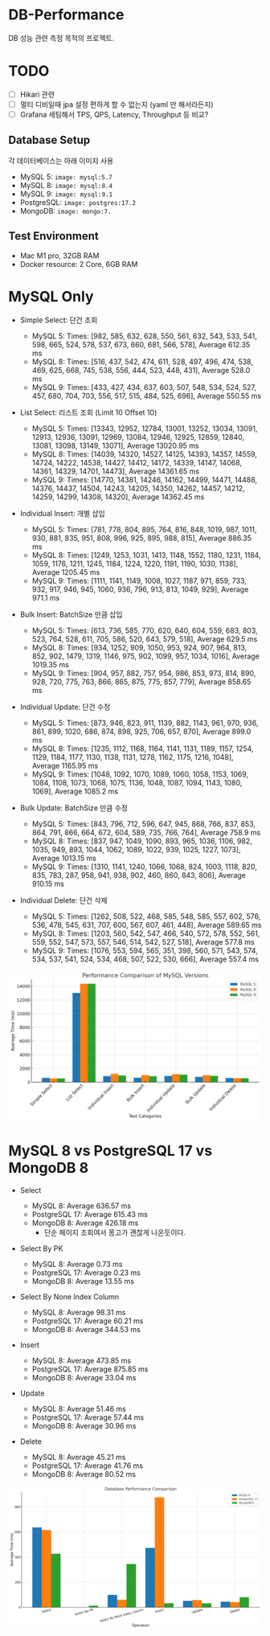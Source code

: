 # DB-Performance

DB 성능 관련 측정 목적의 프로젝트.

# TODO

- [ ] Hikari 관련
- [ ] 멀티 디비일때 jpa 설정 편하게 할 수 없는지 (yaml 만 해서라든지)
- [ ] Grafana 세팅해서 TPS, QPS, Latency, Throughput 등 비교?

## Database Setup

각 데이터베이스는 아래 이미지 사용

* MySQL 5: `image: mysql:5.7`
* MySQL 8: `image: mysql:8.4`
* MySQL 9: `image: mysql:9.1`
* PostgreSQL: `image: postgres:17.2`
* MongoDB: `image: mongo:7.`

## Test Environment

* Mac M1 pro, 32GB RAM
* Docker resource: 2 Core, 6GB RAM

# MySQL Only

* Simple Select: 단건 조회
    * MySQL 5: Times: [982, 585, 632, 628, 550, 561, 632, 543, 533, 541, 598, 665, 524, 578, 537, 673, 660, 681, 566, 578], Average 612.35 ms
    * MySQL 8: Times: [516, 437, 542, 474, 611, 528, 497, 496, 474, 538, 469, 625, 668, 745, 538, 556, 444, 523, 448, 431], Average 528.0 ms
    * MySQL 9: Times: [433, 427, 434, 637, 603, 507, 548, 534, 524, 527, 457, 680, 704, 703, 556, 517, 515, 484, 525, 696], Average 550.55 ms

* List Select: 리스트 조회 (Limit 10 Offset 10)
    * MySQL 5: Times: [13343, 12952, 12784, 13001, 13252, 13034, 13091, 12913, 12936, 13091, 12969, 13084, 12946, 12925, 12859, 12840, 13081, 13098, 13149, 13071], Average 13020.95 ms
    * MySQL 8: Times: [14039, 14320, 14527, 14125, 14393, 14357, 14559, 14724, 14222, 14538, 14427, 14412, 14172, 14339, 14147, 14068, 14361, 14329, 14701, 14473], Average 14361.65 ms
    * MySQL 9: Times: [14770, 14381, 14246, 14162, 14499, 14471, 14488, 14376, 14437, 14504, 14243, 14205, 14350, 14262, 14457, 14212, 14259, 14299, 14308, 14320], Average 14362.45 ms

* Individual Insert: 개별 삽입
    * MySQL 5: Times: [781, 778, 804, 895, 764, 816, 848, 1019, 987, 1011, 930, 881, 835, 951, 808, 996, 925, 895, 988, 815], Average 886.35 ms
    * MySQL 8: Times: [1249, 1253, 1031, 1413, 1148, 1552, 1180, 1231, 1184, 1059, 1176, 1211, 1245, 1184, 1224, 1220, 1191, 1190, 1030, 1138], Average 1205.45 ms
    * MySQL 9: Times: [1111, 1141, 1149, 1008, 1027, 1187, 971, 859, 733, 932, 917, 946, 945, 1060, 936, 796, 913, 813, 1049, 929], Average 971.1 ms

* Bulk Insert: BatchSize 만큼 삽입
    * MySQL 5: Times: [613, 736, 585, 770, 620, 640, 604, 559, 683, 803, 523, 764, 528, 611, 705, 586, 520, 643, 579, 518], Average 629.5 ms
    * MySQL 8: Times: [934, 1252, 909, 1050, 953, 924, 907, 964, 813, 852, 902, 1479, 1319, 1146, 975, 902, 1099, 957, 1034, 1016], Average 1019.35 ms
    * MySQL 9: Times: [904, 957, 882, 757, 954, 986, 853, 973, 814, 890, 928, 720, 775, 763, 866, 865, 875, 775, 857, 779], Average 858.65 ms

* Individual Update: 단건 수정
    * MySQL 5: Times: [873, 946, 823, 911, 1139, 882, 1143, 961, 970, 936, 861, 899, 1020, 686, 874, 898, 925, 706, 657, 870], Average 899.0 ms
    * MySQL 8: Times: [1235, 1112, 1168, 1164, 1141, 1131, 1189, 1157, 1254, 1129, 1184, 1177, 1130, 1138, 1131, 1278, 1162, 1175, 1216, 1048], Average 1165.95 ms
    * MySQL 9: Times: [1048, 1092, 1070, 1089, 1060, 1058, 1153, 1069, 1084, 1108, 1073, 1068, 1075, 1136, 1048, 1087, 1094, 1143, 1080, 1069], Average 1085.2 ms

* Bulk Update: BatchSize 만큼 수정
    * MySQL 5: Times: [843, 796, 712, 596, 647, 945, 868, 766, 837, 853, 864, 791, 866, 664, 672, 604, 589, 735, 766, 764], Average 758.9 ms
    * MySQL 8: Times: [837, 947, 1049, 1090, 893, 965, 1036, 1106, 982, 1035, 949, 893, 1044, 1062, 1089, 1022, 939, 1025, 1227, 1073], Average 1013.15 ms
    * MySQL 9: Times: [1310, 1141, 1240, 1066, 1068, 824, 1003, 1118, 820, 835, 783, 287, 958, 941, 938, 902, 460, 860, 843, 806], Average 910.15 ms

* Individual Delete: 단건 삭제
    * MySQL 5: Times: [1262, 508, 522, 468, 585, 548, 585, 557, 602, 576, 536, 478, 545, 631, 707, 600, 567, 607, 461, 448], Average 589.65 ms
    * MySQL 8: Times: [1203, 560, 542, 547, 466, 540, 572, 578, 552, 561, 559, 552, 547, 573, 557, 546, 514, 542, 527, 518], Average 577.8 ms
    * MySQL 9: Times: [1076, 553, 594, 565, 351, 398, 560, 571, 543, 574, 534, 537, 541, 524, 534, 468, 507, 522, 530, 666], Average 557.4 ms

![](images/.README_images/dbbeb896.png)

# MySQL 8 vs PostgreSQL 17 vs MongoDB 8

* Select
    * MySQL 8: Average 636.57 ms
    * PostgreSQL 17: Average 615.43 ms
    * MongoDB 8: Average 426.18 ms
        * 단순 페이지 조회여서 몽고가 괜찮게 나온듯이다.

* Select By PK
    * MySQL 8: Average 0.73 ms
    * PostgreSQL 17: Average 0.23 ms
    * MongoDB 8: Average 13.55 ms

* Select By None Index Column
    * MySQL 8: Average 98.31 ms
    * PostgreSQL 17: Average 60.21 ms
    * MongoDB 8: Average 344.53 ms

* Insert
    * MySQL 8: Average 473.85 ms
    * PostgreSQL 17: Average 875.85 ms
    * MongoDB 8: Average 33.04 ms

* Update
    * MySQL 8: Average 51.46 ms
    * PostgreSQL 17: Average 57.44 ms
    * MongoDB 8: Average 30.96 ms

* Delete
    * MySQL 8: Average 45.21 ms
    * PostgreSQL 17: Average 41.76 ms
    * MongoDB 8: Average 80.52 ms

![](images/.README_images/c5794ce6.png)